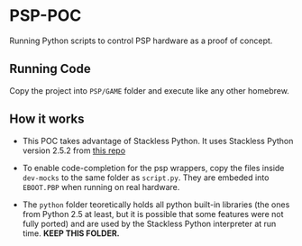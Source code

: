 # PSP-POC

Running Python scripts to control PSP hardware as a proof of concept.

## Running Code

Copy the project into `PSP/GAME` folder and execute like any other homebrew.

## How it works

- This POC takes advantage of Stackless Python. It uses Stackless Python version 2.5.2 from [this repo](https://github.com/carlosedp/PSP-StacklessPython)

- To enable code-completion for the psp wrappers, copy the files inside `dev-mocks` to the same folder as `script.py`. They are embeded into `EBOOT.PBP` when running on real hardware.

- The `python` folder teoretically holds all python built-in libraries (the ones from Python 2.5 at least, but it is possible that some features were not fully ported) and are used by the Stackless Python interpreter at run time. **KEEP THIS FOLDER.**
